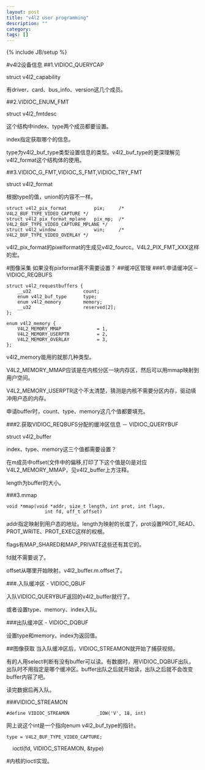 ```yaml
---
layout: post
title: "v4l2 user programming"
description: ""
category: 
tags: []
---
```

{% include JB/setup %}

#v4l2设备信息
##1.VIDIOC_QUERYCAP

struct v4l2_capability

有driver、card、bus_info、version这几个成员。

##2.VIDIOC_ENUM_FMT

struct v4l2_fmtdesc

这个结构中index、type两个成员都要设置。

index指定获取哪个的信息。

type为v4l2_buf_type类型设置信息的类型。v4l2_buf_type的更深理解见v4l2_format这个结构体的使用。

##3.VIDIOC_G_FMT,VIDIOC_S_FMT,VIDIOC_TRY_FMT

struct v4l2_format

根据type的值，union的内容不一样。

    struct v4l2_pix_format          pix;     /* V4L2_BUF_TYPE_VIDEO_CAPTURE */
    struct v4l2_pix_format_mplane   pix_mp;  /* V4L2_BUF_TYPE_VIDEO_CAPTURE_MPLANE */
    struct v4l2_window              win;     /* V4L2_BUF_TYPE_VIDEO_OVERLAY */

v4l2_pix_format的pixelformat的生成见v4l2_fourcc。V4L2_PIX_FMT_XXX这样的宏。

#图像采集
如果没有pixformat需不需要设置？
##缓冲区管理
###1.申请缓冲区－VIDIOC_REQBUFS

    struct v4l2_requestbuffers {
        __u32                   count;
        enum v4l2_buf_type      type;
        enum v4l2_memory        memory;
        __u32                   reserved[2];
    };

    enum v4l2_memory {
        V4L2_MEMORY_MMAP             = 1,
        V4L2_MEMORY_USERPTR          = 2,
        V4L2_MEMORY_OVERLAY          = 3,
    };

v4l2_memory能用的就那几种类型。

V4L2_MEMORY_MMAP应该是在内核分区一块内存区，然后可以用mmap映射到用户空间。

V4L2_MEMORY_USERPTR这个不太清楚，猜测是内核不需要分区内存，驱动填冲用户态的内存。

申请buffer时，count、type、memory这几个值都要填充。

###2.获取VIDIOC_REQBUFS分配的缓冲区信息 － VIDIOC_QUERYBUF

struct v4l2_buffer

index、type、memory这三个值都需要设置？

在m成员中offset(文件中的偏移,打印了下这个值是0)是对应V4L2_MEMORY_MMAP，见v4l2_buffer上方注释。

length为buffer的大小。

###3.mmap

    void *mmap(void *addr, size_t length, int prot, int flags,
                  int fd, off_t offset)

addr指定映射到用户态的地址。length为映射的长度了，prot设置PROT_READ、PROT_WRITE、PROT_EXEC这样的权根。

flags有MAP_SHARED和MAP_PRIVATE这些还有其它的。

fd就不需要说了。

offset从哪里开始映射。v4l2_buffer.m.offset了。

###.入队缓冲区 - VIDIOC_QBUF

入队VIDIOC_QUERYBUF返回的v4l2_buffer就行了。

或者设置type、memory、index入队。

###出队缓冲区 - VIDIOC_DQBUF

设置type和memory。index为返回值。

##图像获取
当入队缓冲区后，VIDIOC_STREAMON就开始了捕获视频。

有的人用select判断有没有buffer可以读。有数据时，用VIDIOC_DQBUF出队，出队时不用指定是哪个缓冲区。buffer出队之后就开始读，出队之后就不会改变buffer内容了吧。

读完数据后再入队。

###VIDIOC_STREAMON

    #define VIDIOC_STREAMON          _IOW('V', 18, int)

网上说这个int是一个指向enum v4l2_buf_type的指针。

    type = V4L2_BUF_TYPE_VIDEO_CAPTURE;
    ioctl(fd, VIDIOC_STREAMON, &type)

#内核的ioctl实现。

